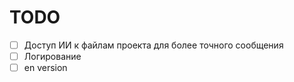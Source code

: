 # TODO

- [ ] Доступ ИИ к файлам проекта для более точного сообщения  
- [ ] Логирование  
- [ ] en version  